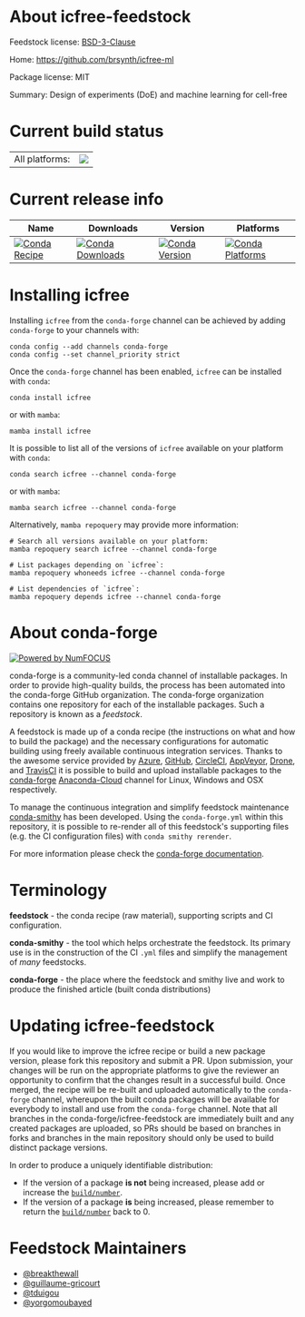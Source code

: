 About icfree-feedstock
======================

Feedstock license: [BSD-3-Clause](https://github.com/conda-forge/icfree-feedstock/blob/main/LICENSE.txt)

Home: https://github.com/brsynth/icfree-ml

Package license: MIT

Summary: Design of experiments (DoE) and machine learning for cell-free

Current build status
====================


<table><tr><td>All platforms:</td>
    <td>
      <a href="https://dev.azure.com/conda-forge/feedstock-builds/_build/latest?definitionId=18282&branchName=main">
        <img src="https://dev.azure.com/conda-forge/feedstock-builds/_apis/build/status/icfree-feedstock?branchName=main">
      </a>
    </td>
  </tr>
</table>

Current release info
====================

| Name | Downloads | Version | Platforms |
| --- | --- | --- | --- |
| [![Conda Recipe](https://img.shields.io/badge/recipe-icfree-green.svg)](https://anaconda.org/conda-forge/icfree) | [![Conda Downloads](https://img.shields.io/conda/dn/conda-forge/icfree.svg)](https://anaconda.org/conda-forge/icfree) | [![Conda Version](https://img.shields.io/conda/vn/conda-forge/icfree.svg)](https://anaconda.org/conda-forge/icfree) | [![Conda Platforms](https://img.shields.io/conda/pn/conda-forge/icfree.svg)](https://anaconda.org/conda-forge/icfree) |

Installing icfree
=================

Installing `icfree` from the `conda-forge` channel can be achieved by adding `conda-forge` to your channels with:

```
conda config --add channels conda-forge
conda config --set channel_priority strict
```

Once the `conda-forge` channel has been enabled, `icfree` can be installed with `conda`:

```
conda install icfree
```

or with `mamba`:

```
mamba install icfree
```

It is possible to list all of the versions of `icfree` available on your platform with `conda`:

```
conda search icfree --channel conda-forge
```

or with `mamba`:

```
mamba search icfree --channel conda-forge
```

Alternatively, `mamba repoquery` may provide more information:

```
# Search all versions available on your platform:
mamba repoquery search icfree --channel conda-forge

# List packages depending on `icfree`:
mamba repoquery whoneeds icfree --channel conda-forge

# List dependencies of `icfree`:
mamba repoquery depends icfree --channel conda-forge
```


About conda-forge
=================

[![Powered by
NumFOCUS](https://img.shields.io/badge/powered%20by-NumFOCUS-orange.svg?style=flat&colorA=E1523D&colorB=007D8A)](https://numfocus.org)

conda-forge is a community-led conda channel of installable packages.
In order to provide high-quality builds, the process has been automated into the
conda-forge GitHub organization. The conda-forge organization contains one repository
for each of the installable packages. Such a repository is known as a *feedstock*.

A feedstock is made up of a conda recipe (the instructions on what and how to build
the package) and the necessary configurations for automatic building using freely
available continuous integration services. Thanks to the awesome service provided by
[Azure](https://azure.microsoft.com/en-us/services/devops/), [GitHub](https://github.com/),
[CircleCI](https://circleci.com/), [AppVeyor](https://www.appveyor.com/),
[Drone](https://cloud.drone.io/welcome), and [TravisCI](https://travis-ci.com/)
it is possible to build and upload installable packages to the
[conda-forge](https://anaconda.org/conda-forge) [Anaconda-Cloud](https://anaconda.org/)
channel for Linux, Windows and OSX respectively.

To manage the continuous integration and simplify feedstock maintenance
[conda-smithy](https://github.com/conda-forge/conda-smithy) has been developed.
Using the ``conda-forge.yml`` within this repository, it is possible to re-render all of
this feedstock's supporting files (e.g. the CI configuration files) with ``conda smithy rerender``.

For more information please check the [conda-forge documentation](https://conda-forge.org/docs/).

Terminology
===========

**feedstock** - the conda recipe (raw material), supporting scripts and CI configuration.

**conda-smithy** - the tool which helps orchestrate the feedstock.
                   Its primary use is in the construction of the CI ``.yml`` files
                   and simplify the management of *many* feedstocks.

**conda-forge** - the place where the feedstock and smithy live and work to
                  produce the finished article (built conda distributions)


Updating icfree-feedstock
=========================

If you would like to improve the icfree recipe or build a new
package version, please fork this repository and submit a PR. Upon submission,
your changes will be run on the appropriate platforms to give the reviewer an
opportunity to confirm that the changes result in a successful build. Once
merged, the recipe will be re-built and uploaded automatically to the
`conda-forge` channel, whereupon the built conda packages will be available for
everybody to install and use from the `conda-forge` channel.
Note that all branches in the conda-forge/icfree-feedstock are
immediately built and any created packages are uploaded, so PRs should be based
on branches in forks and branches in the main repository should only be used to
build distinct package versions.

In order to produce a uniquely identifiable distribution:
 * If the version of a package **is not** being increased, please add or increase
   the [``build/number``](https://docs.conda.io/projects/conda-build/en/latest/resources/define-metadata.html#build-number-and-string).
 * If the version of a package **is** being increased, please remember to return
   the [``build/number``](https://docs.conda.io/projects/conda-build/en/latest/resources/define-metadata.html#build-number-and-string)
   back to 0.

Feedstock Maintainers
=====================

* [@breakthewall](https://github.com/breakthewall/)
* [@guillaume-gricourt](https://github.com/guillaume-gricourt/)
* [@tduigou](https://github.com/tduigou/)
* [@yorgomoubayed](https://github.com/yorgomoubayed/)

